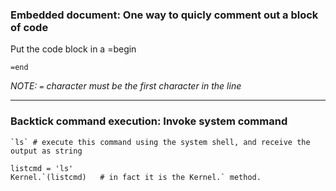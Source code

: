### Embedded document: One way to quicly comment out a block of code

Put the code block in a
    =begin
    
    =end
_NOTE: `=` character must be the first character in the line_

- - -


### Backtick command execution: Invoke system command

    `ls` # execute this command using the system shell, and receive the output as string

    listcmd = 'ls'
    Kernel.`(listcmd)   # in fact it is the Kernel.` method.

